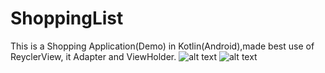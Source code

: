 # ShoppingList
This is a Shopping Application(Demo) in Kotlin(Android),made best use of ReyclerView, it Adapter and ViewHolder.
![alt text](https://github.com/damade/HNG_Single_Activity/blob/master/portrait.png)
![alt text](https://github.com/damade/HNG_Single_Activity/blob/master/landscape.png)
